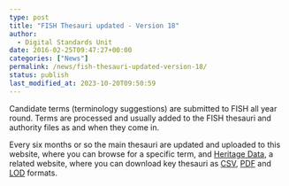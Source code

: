 ```yaml
---
type: post
title: "FISH Thesauri updated - Version 18"
author:
  - Digital Standards Unit
date: 2016-02-25T09:47:27+00:00
categories: ["News"]
permalink: /news/fish-thesauri-updated-version-18/
status: publish
last_modified_at: 2023-10-20T09:50:59
---
```


Candidate terms (terminology suggestions) are submitted to FISH all year round.
Terms are processed and usually added to the FISH thesauri and authority files as
and when they come in.

Every six months or so the main thesauri are updated and uploaded to this website,
where you can browse for a specific term, and [Heritage Data](http://www.heritagedata.org/blog/vocabularies-provided/),
a related website, where you can download key thesauri as [CSV](https://en.wikipedia.org/wiki/Comma-separated_values),
[PDF](https://en.wikipedia.org/wiki/Portable_Document_Format) and [LOD](https://en.wikipedia.org/wiki/Linked_data) formats. 
